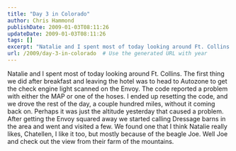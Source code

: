 ```yaml
---
title: "Day 3 in Colorado"
author: Chris Hammond
publishDate: 2009-01-03T08:11:26
updateDate: 2009-01-03T08:11:26
tags: []
excerpt: "Natalie and I spent most of today looking around Ft. Collins. The first thing we did after breakfast and leaving the hotel was to head to Autozone to get the check engine light scanned on the Envoy. The code reported a problem with either the MAP or one of the hoses. I ended up resetting the code, and we drove the rest of the day, a couple hundred miles, without it coming back on. Perhaps it was just the altitude yesterday that caused a problem.  After getting the Envoy squared away we started calling Dressage barns in the area and went and visited a few. We found one that I think Natalie really likes, Chatellen, I like it too, but mostly because of the beagle Joe. Well Joe and check out the view from their farm of the mountains."
url: /2009/day-3-in-colorado  # Use the generated URL with year
---
```

Natalie and I spent most of today looking around Ft. Collins. The first thing we did after breakfast and leaving the hotel was to head to Autozone to get the check engine light scanned on the Envoy. The code reported a problem with either the MAP or one of the hoses. I ended up resetting the code, and we drove the rest of the day, a couple hundred miles, without it coming back on. Perhaps it was just the altitude yesterday that caused a problem.  After getting the Envoy squared away we started calling Dressage barns in the area and went and visited a few. We found one that I think Natalie really likes, Chatellen, I like it too, but mostly because of the beagle Joe. Well Joe and check out the view from their farm of the mountains.
